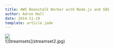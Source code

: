 ```yaml
---
title: AWS Beanstalk Worker with Node.js and SQS
author: Adron Hall
date: 2014-11-19
template: article.jade
---
```

<img class="img-responsive" src="./elasticon-tour-2015-in-seattle/streamset3.jpg" />

<div class="image float-right">
    ![Streamsets](streamset2.jpg)
</div>

<span class="more"></span>
